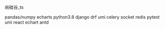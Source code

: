 尚硅谷_ts

pandas/numpy echarts python3.8 django drf umi celery socket redis pytest
umi react echart antd 
